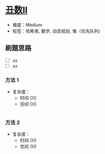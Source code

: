 # [丑数II](https://leetcode-cn.com/problems/ugly-number-ii/)

- 难度：Medium
- 标签：哈希表, 数学, 动态规划, 堆（优先队列）

## 刷题思路

- [ ] xx
- [ ] xx

### 方法 1

- 复杂度：
    - 时间 O()
    - 空间 O()

``` js

```

### 方法 2

- 复杂度：
    - 时间 O()
    - 空间 O()

``` js

```
